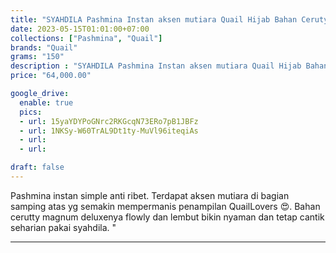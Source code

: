 ```yaml
---
title: "SYAHDILA Pashmina Instan aksen mutiara Quail Hijab Bahan Ceruty"
date: 2023-05-15T01:01:00+07:00
collections: ["Pashmina", "Quail"]
brands: "Quail"
grams: "150"
description : "SYAHDILA Pashmina Instan aksen mutiara Quail Hijab Bahan Ceruty"
price: "64,000.00"

google_drive:
  enable: true
  pics:
  - url: 15yaYDYPoGNrc2RKGcqN73ERo7pB1JBFz
  - url: 1NKSy-W60TrAL9Dt1ty-MuVl96iteqiAs
  - url: 
  - url: 

draft: false
---
```


Pashmina instan simple anti ribet. Terdapat aksen mutiara di bagian samping atas yg semakin mempermanis penampilan QuailLovers 😍. Bahan cerutty magnum deluxenya flowly dan lembut bikin nyaman dan tetap cantik seharian pakai syahdila. "

----    
 
